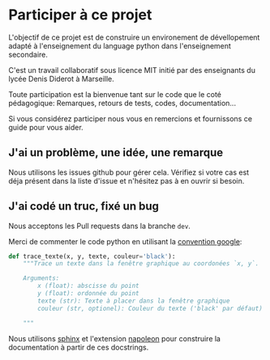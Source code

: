 # Participer à ce projet

L'objectif de ce projet est de construire un environement de dévellopement adapté à l'enseignement du language python dans l'enseignement secondaire.

C'est un travail collaboratif sous licence MIT initié par des enseignants du lycée Denis Diderot à Marseille.

Toute participation est la bienvenue tant sur le code que le coté pédagogique: Remarques, retours de tests, codes, documentation...

Si vous considérez participer nous vous en remercions et fournissons ce guide pour vous aider.

## J'ai un problème, une idée, une remarque
Nous utilisons les issues github pour gérer cela. Vérifiez si votre cas est déja présent dans la liste d'issue et n'hésitez pas à en ouvrir si besoin.


## J'ai codé un truc, fixé un bug
Nous acceptons les Pull requests dans la branche `dev`.

Merci de commenter le code python en utilisant la [convention google](http://google.github.io/styleguide/pyguide.html):
```python
def trace_texte(x, y, texte, couleur='black'):
    """Trace un texte dans la fenêtre graphique au coordonées `x, y`.

    Arguments:
        x (float): abscisse du point
        y (float): ordonnée du point
        texte (str): Texte à placer dans la fenêtre graphique
        couleur (str, optionel): Couleur du texte ('black' par défaut)

    """
```
Nous utilisons [sphinx](http://www.sphinx-doc.org/en/master/) et l'extension [napoleon](https://sphinxcontrib-napoleon.readthedocs.io/en/latest/) pour construire la documentation à partir de ces docstrings.
